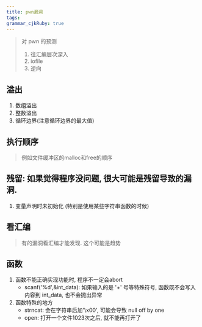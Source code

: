 ```yaml
---
title: pwn漏洞
tags: 
grammar_cjkRuby: true
---
```


> 对 pwn 的预测
> 1. 往汇编层次深入
> 2. iofile
> 3. 逆向

##  溢出
1. 数组溢出
2. 整数溢出
3. 循环边界(注意循环边界的最大值)

## 执行顺序
> 例如文件缓冲区的malloc和free的顺序

## 残留: 如果觉得程序没问题, 很大可能是残留导致的漏洞.
1. 变量声明时未初始化 (特别是使用某些字符串函数的时候)

## 看汇编
> 有的漏洞看汇编才能发现.
> 这个可能是趋势

## 函数
1. 函数不能正确实现功能时, 程序不一定会abort
	+ scanf('%d',&int_data): 如果输入的是 '+' 号等特殊符号, 函数既不会写入内容到 int_data, 也不会抛出异常
2. 函数特殊的地方
	+ strncat: 会在字符串后加'\x00', 可能会导致 null off by one
	+ open: 打开一个文件1023次之后, 就不能再打开了